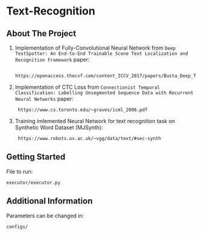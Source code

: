# Text-Recognition


## About The Project

1) Implementation of Fully-Convolutional Neural Network from `Deep TextSpotter: An End-to-End Trainable Scene Text Localization and Recognition Framework` paper:

        https://openaccess.thecvf.com/content_ICCV_2017/papers/Busta_Deep_TextSpotter_An_ICCV_2017_paper.pdf

2) Implementation of CTC Loss from `Connectionist Temporal Classification: Labelling Unsegmented Sequence Data with Recurrent Neural Networks` paper:

        https://www.cs.toronto.edu/~graves/icml_2006.pdf

3) Training imlemented Neural Network for text recognition task on Synthetic Word Dataset (MJSynth):

        https://www.robots.ox.ac.uk/~vgg/data/text/#sec-synth

## Getting Started

File to run:

    executor/executor.py
  
  
## Additional Information

Parameters can be changed in:

    configs/
